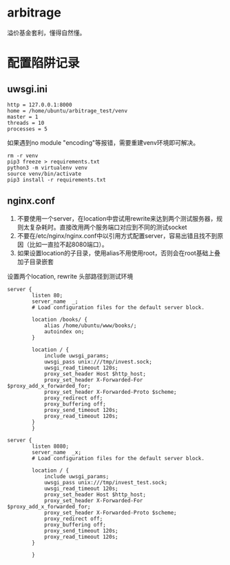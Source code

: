 # arbitrage
溢价基金套利，懂得自然懂。

# 配置陷阱记录

## uwsgi.ini
```
http = 127.0.0.1:8000
home = /home/ubuntu/arbitrage_test/venv
master = 1
threads = 10
processes = 5
```
如果遇到no module "encoding"等报错，需要重建venv环境即可解决。
```
rm -r venv
pip3 freeze > requirements.txt
python3 -m virtualenv venv
source venv/bin/activate
pip3 install -r requirements.txt
```

## nginx.conf
1. 不要使用一个server，在location中尝试用rewrite来达到两个测试服务器，规则太复杂耗时。直接改用两个服务端口对应到不同的测试socket
1. 不要在/etc/nginx/nginx.conf中以引用方式配置server，容易出错且找不到原因（比如一直拉不起8080端口）。
1. 如果设置location的子目录，使用alias不用使用root，否则会在root基础上叠加子目录嵌套

设置两个location, rewrite 头部路径到测试环境
```
server {
        listen 80;
        server_name  _;
        # Load configuration files for the default server block.

        location /books/ {
            alias /home/ubuntu/www/books/;
            autoindex on;
        }

        location / {
            include uwsgi_params;
            uwsgi_pass unix:///tmp/invest.sock;
            uwsgi_read_timeout 120s;
            proxy_set_header Host $http_host;
            proxy_set_header X-Forwarded-For $proxy_add_x_forwarded_for;
            proxy_set_header X-Forwarded-Proto $scheme;
            proxy_redirect off;
            proxy_buffering off;
            proxy_send_timeout 120s;
            proxy_read_timeout 120s;
        }
        }

server {
        listen 8080;
        server_name  _x;
        # Load configuration files for the default server block.

        location / {
            include uwsgi_params;
            uwsgi_pass unix:///tmp/invest_test.sock;
            uwsgi_read_timeout 120s;
            proxy_set_header Host $http_host;
            proxy_set_header X-Forwarded-For $proxy_add_x_forwarded_for;
            proxy_set_header X-Forwarded-Proto $scheme;
            proxy_redirect off;
            proxy_buffering off;
            proxy_send_timeout 120s;
            proxy_read_timeout 120s;
        }

        }


```
